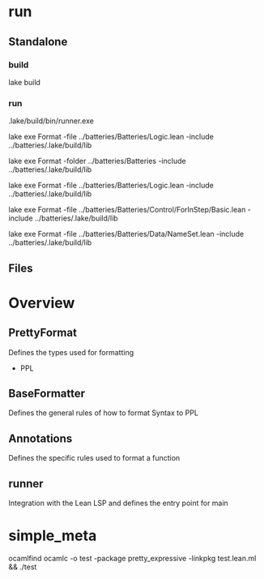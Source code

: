 # run

## Standalone
### build
lake build
### run
.lake/build/bin/runner.exe 

lake exe Format -file ../batteries/Batteries/Logic.lean -include ../batteries/.lake/build/lib

lake exe Format -folder ../batteries/Batteries -include ../batteries/.lake/build/lib

lake exe Format -file ../batteries/Batteries/Logic.lean -include ../batteries/.lake/build/lib

lake exe Format -file ../batteries/Batteries/Control/ForInStep/Basic.lean -include ../batteries/.lake/build/lib



lake exe Format -file ../batteries/Batteries/Data/NameSet.lean -include ../batteries/.lake/build/lib
## Files

# Overview

## PrettyFormat
Defines the types used for formatting
 - PPL

## BaseFormatter
Defines the general rules of how to format Syntax to PPL

## Annotations
Defines the specific rules used to format a function

## runner
Integration with the Lean LSP and defines the entry point for main


# simple_meta

ocamlfind ocamlc -o test -package pretty_expressive -linkpkg test.lean.ml && ./test


